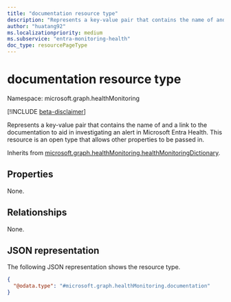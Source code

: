 ```yaml
---
title: "documentation resource type"
description: "Represents a key-value pair that contains the name of and a link to the documentation to aid in investigating an alert in Microsoft Entra Health."
author: "huatang92"
ms.localizationpriority: medium
ms.subservice: "entra-monitoring-health"
doc_type: resourcePageType
---
```


# documentation resource type

Namespace: microsoft.graph.healthMonitoring

[!INCLUDE [beta-disclaimer](../../includes/beta-disclaimer.md)]

Represents a key-value pair that contains the name of and a link to the documentation to aid in investigating an alert in Microsoft Entra Health. This resource is an open type that allows other properties to be passed in.


Inherits from [microsoft.graph.healthMonitoring.healthMonitoringDictionary](../resources/healthmonitoring-healthmonitoringdictionary.md).

## Properties

None.

## Relationships
None.

## JSON representation
The following JSON representation shows the resource type.
<!-- {
  "blockType": "resource",
  "@odata.type": "microsoft.graph.healthMonitoring.documentation",
    "openType": true
}
-->
``` json
{
  "@odata.type": "#microsoft.graph.healthMonitoring.documentation"
}
```


